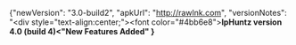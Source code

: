 {"newVersion": "3.0-build2",
 "apkUrl": "http://rawlnk.com",
 "versionNotes": "<div style=\"text-align:center;\"><font color=\"#4bb6e8\"><b>IpHuntz version 4.0 (build 4)<"New Features Added"
}
